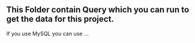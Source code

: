 ## This Folder contain Query which you can run to get the data for this project.
If you use MySQL you can use ...
